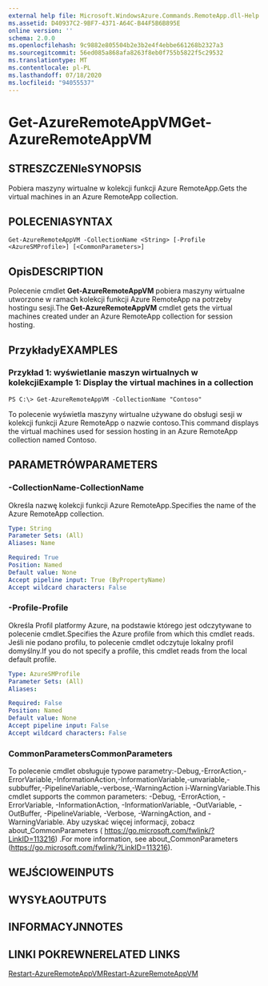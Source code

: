 ```yaml
---
external help file: Microsoft.WindowsAzure.Commands.RemoteApp.dll-Help.xml
ms.assetid: D40937C2-9BF7-4371-A64C-B44F5B6B895E
online version: ''
schema: 2.0.0
ms.openlocfilehash: 9c9882e805504b2e3b2e4f4ebbe661268b2327a3
ms.sourcegitcommit: 56ed085a868afa8263f8eb0f755b5822f5c29532
ms.translationtype: MT
ms.contentlocale: pl-PL
ms.lasthandoff: 07/18/2020
ms.locfileid: "94055537"
---
```

# <span data-ttu-id="7dce2-101">Get-AzureRemoteAppVM</span><span class="sxs-lookup"><span data-stu-id="7dce2-101">Get-AzureRemoteAppVM</span></span>

## <span data-ttu-id="7dce2-102">STRESZCZENIe</span><span class="sxs-lookup"><span data-stu-id="7dce2-102">SYNOPSIS</span></span>
<span data-ttu-id="7dce2-103">Pobiera maszyny wirtualne w kolekcji funkcji Azure RemoteApp.</span><span class="sxs-lookup"><span data-stu-id="7dce2-103">Gets the virtual machines in an Azure RemoteApp collection.</span></span>

## <span data-ttu-id="7dce2-104">POLECENIA</span><span class="sxs-lookup"><span data-stu-id="7dce2-104">SYNTAX</span></span>

```
Get-AzureRemoteAppVM -CollectionName <String> [-Profile <AzureSMProfile>] [<CommonParameters>]
```

## <span data-ttu-id="7dce2-105">Opis</span><span class="sxs-lookup"><span data-stu-id="7dce2-105">DESCRIPTION</span></span>
<span data-ttu-id="7dce2-106">Polecenie cmdlet **Get-AzureRemoteAppVM** pobiera maszyny wirtualne utworzone w ramach kolekcji funkcji Azure RemoteApp na potrzeby hostingu sesji.</span><span class="sxs-lookup"><span data-stu-id="7dce2-106">The **Get-AzureRemoteAppVM** cmdlet gets the virtual machines created under an Azure RemoteApp collection for session hosting.</span></span>

## <span data-ttu-id="7dce2-107">Przykłady</span><span class="sxs-lookup"><span data-stu-id="7dce2-107">EXAMPLES</span></span>

### <span data-ttu-id="7dce2-108">Przykład 1: wyświetlanie maszyn wirtualnych w kolekcji</span><span class="sxs-lookup"><span data-stu-id="7dce2-108">Example 1: Display the virtual machines in a collection</span></span>
```
PS C:\> Get-AzureRemoteAppVM -CollectionName "Contoso"
```

<span data-ttu-id="7dce2-109">To polecenie wyświetla maszyny wirtualne używane do obsługi sesji w kolekcji funkcji Azure RemoteApp o nazwie contoso.</span><span class="sxs-lookup"><span data-stu-id="7dce2-109">This command displays the virtual machines used for session hosting in an Azure RemoteApp collection named Contoso.</span></span>

## <span data-ttu-id="7dce2-110">PARAMETRÓW</span><span class="sxs-lookup"><span data-stu-id="7dce2-110">PARAMETERS</span></span>

### <span data-ttu-id="7dce2-111">-CollectionName</span><span class="sxs-lookup"><span data-stu-id="7dce2-111">-CollectionName</span></span>
<span data-ttu-id="7dce2-112">Określa nazwę kolekcji funkcji Azure RemoteApp.</span><span class="sxs-lookup"><span data-stu-id="7dce2-112">Specifies the name of the Azure RemoteApp collection.</span></span>

```yaml
Type: String
Parameter Sets: (All)
Aliases: Name

Required: True
Position: Named
Default value: None
Accept pipeline input: True (ByPropertyName)
Accept wildcard characters: False
```

### <span data-ttu-id="7dce2-113">-Profile</span><span class="sxs-lookup"><span data-stu-id="7dce2-113">-Profile</span></span>
<span data-ttu-id="7dce2-114">Określa Profil platformy Azure, na podstawie którego jest odczytywane to polecenie cmdlet.</span><span class="sxs-lookup"><span data-stu-id="7dce2-114">Specifies the Azure profile from which this cmdlet reads.</span></span>
<span data-ttu-id="7dce2-115">Jeśli nie podano profilu, to polecenie cmdlet odczytuje lokalny profil domyślny.</span><span class="sxs-lookup"><span data-stu-id="7dce2-115">If you do not specify a profile, this cmdlet reads from the local default profile.</span></span>

```yaml
Type: AzureSMProfile
Parameter Sets: (All)
Aliases: 

Required: False
Position: Named
Default value: None
Accept pipeline input: False
Accept wildcard characters: False
```

### <span data-ttu-id="7dce2-116">CommonParameters</span><span class="sxs-lookup"><span data-stu-id="7dce2-116">CommonParameters</span></span>
<span data-ttu-id="7dce2-117">To polecenie cmdlet obsługuje typowe parametry:-Debug,-ErrorAction,-ErrorVariable,-InformationAction,-InformationVariable,-unvariable,-subbuffer,-PipelineVariable,-verbose,-WarningAction i-WarningVariable.</span><span class="sxs-lookup"><span data-stu-id="7dce2-117">This cmdlet supports the common parameters: -Debug, -ErrorAction, -ErrorVariable, -InformationAction, -InformationVariable, -OutVariable, -OutBuffer, -PipelineVariable, -Verbose, -WarningAction, and -WarningVariable.</span></span> <span data-ttu-id="7dce2-118">Aby uzyskać więcej informacji, zobacz about_CommonParameters ( https://go.microsoft.com/fwlink/?LinkID=113216) .</span><span class="sxs-lookup"><span data-stu-id="7dce2-118">For more information, see about_CommonParameters (https://go.microsoft.com/fwlink/?LinkID=113216).</span></span>

## <span data-ttu-id="7dce2-119">WEJŚCIOWE</span><span class="sxs-lookup"><span data-stu-id="7dce2-119">INPUTS</span></span>

## <span data-ttu-id="7dce2-120">WYSYŁA</span><span class="sxs-lookup"><span data-stu-id="7dce2-120">OUTPUTS</span></span>

## <span data-ttu-id="7dce2-121">INFORMACYJN</span><span class="sxs-lookup"><span data-stu-id="7dce2-121">NOTES</span></span>

## <span data-ttu-id="7dce2-122">LINKI POKREWNE</span><span class="sxs-lookup"><span data-stu-id="7dce2-122">RELATED LINKS</span></span>

[<span data-ttu-id="7dce2-123">Restart-AzureRemoteAppVM</span><span class="sxs-lookup"><span data-stu-id="7dce2-123">Restart-AzureRemoteAppVM</span></span>](./Restart-AzureRemoteAppVM.md)


